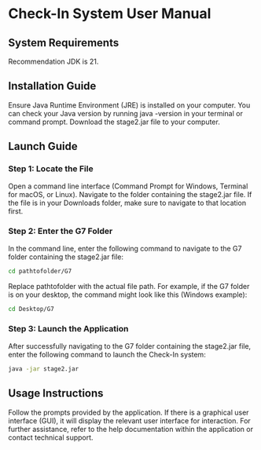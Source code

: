 # Check-In System User Manual
## System Requirements
Recommendation JDK is 21.
## Installation Guide
Ensure Java Runtime Environment (JRE) is installed on your computer. You can check your Java version by running java -version in your terminal or command prompt.
Download the stage2.jar file to your computer.
## Launch Guide
### Step 1: Locate the File
Open a command line interface (Command Prompt for Windows, Terminal for macOS, or Linux).
Navigate to the folder containing the stage2.jar file. If the file is in your Downloads folder, make sure to navigate to that location first.
### Step 2: Enter the G7 Folder
In the command line, enter the following command to navigate to the G7 folder containing the stage2.jar file:
```bash
cd pathtofolder/G7
```
Replace pathtofolder with the actual file path. For example, if the G7 folder is on your desktop, the command might look like this (Windows example):
```bash
cd Desktop/G7
```
### Step 3: Launch the Application
After successfully navigating to the G7 folder containing the stage2.jar file, enter the following command to launch the Check-In system:
```bash
java -jar stage2.jar
```
## Usage Instructions
Follow the prompts provided by the application. If there is a graphical user interface (GUI), it will display the relevant user interface for interaction.
For further assistance, refer to the help documentation within the application or contact technical support.
